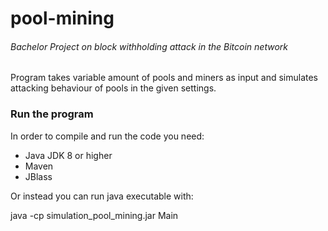 # pool-mining
###### Bachelor Project on block withholding attack in the Bitcoin network

Program takes variable amount of pools and miners as input and simulates attacking behaviour of pools in the given settings.

### Run the program
In order to compile and run the code you need:
- Java JDK 8 or higher
- Maven
- JBlass

Or instead you can run java executable with:

java -cp simulation_pool_mining.jar Main
